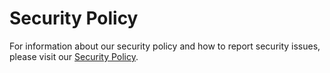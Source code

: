 # Security Policy

For information about our security policy and how to report security issues, please visit our [Security Policy](https://developers.deepgram.com/documentation/security/security-policy/). 